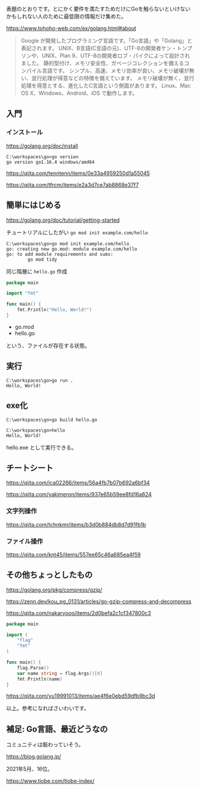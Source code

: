 表題のとおりです。とにかく要件を満たすためだけにGoを触らないといけないかもしれない人のために最低限の情報だけ集めた。

https://www.tohoho-web.com/ex/golang.html#about

> Google が開発したプログラミング言語です。「Go言語」や「Golang」と表記されます。
UNIX、B言語(C言語の元)、UTF-8の開発者ケン・トンプソンや、UNIX、Plan 9、UTF-8の開発者ロブ・パイクによって設計されました。
静的型付け、メモリ安全性、ガベージコレクションを備えるコンパイル言語です。
シンプル、高速、メモリ効率が良い、メモリ破壊が無い、並行処理が得意などの特徴を備えています。
メモリ破壊が無く、並行処理を得意とする、進化したC言語という側面があります。
Linux、Mac OS X、Windows、Android、iOS で動作します。


## 入門

### インストール
https://golang.org/doc/install

```
C:\workspaces\go>go version
go version go1.16.4 windows/amd64
```

https://qiita.com/tenntenn/items/0e33a4959250d1a55045

https://qiita.com/tfrcm/items/e2a3d7ce7ab8868e37f7


## 簡単にはじめる

https://golang.org/doc/tutorial/getting-started

チュートリアルにしたがい `go mod init example.com/hello` 

```
C:\workspaces\go>go mod init example.com/hello
go: creating new go.mod: module example.com/hello
go: to add module requirements and sums:
        go mod tidy
```

同じ階層に `hello.go` 作成

```hello.go
package main

import "fmt"

func main() {
    fmt.Println("Hello, World!")
}
```

- go.mod
- hello.go

という、ファイルが存在する状態。


## 実行

```
C:\workspaces\go>go run .
Hello, World!
```

## exe化

```
C:\workspaces\go>go build hello.go

C:\workspaces\go>hello
Hello, World!
```

hello.exe として実行できる。


## チートシート

https://qiita.com/jca02266/items/56a4fb7b07b692a6bf34

https://qiita.com/yakimeron/items/937e65b59ee8fd16a824

### 文字列操作

https://qiita.com/tchnkmr/items/b3d0b884db8d7d91fb1b

### ファイル操作

https://qiita.com/knt45/items/557ee65c46a685ea4f59



## その他ちょっとしたもの

https://golang.org/pkg/compress/gzip/

https://zenn.dev/kou_pg_0131/articles/go-gzip-compress-and-decompress

https://qiita.com/nakaryooo/items/2d0befa2c1cf347800c3

```args.go
package main

import (
    "flag"
    "fmt"
)

func main() {
    flag.Parse()
    var name string = flag.Args()[0]
    fmt.Println(name)
}
```

https://qiita.com/yu19991013/items/ae4f6e0ebd59dfb9bc3d


以上。参考になればさいわいです。


## 補足: Go言語、最近どうなの

コミュニティは賑わっていそう。

https://blog.golang.jp/

2021年5月、16位。

https://www.tiobe.com/tiobe-index/


